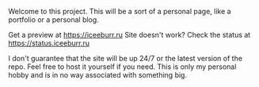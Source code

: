 Welcome to this project.
This will be a sort of a personal page, like a portfolio or a personal blog.

Get a preview at https://iceeburr.ru
Site doesn't work? Check the status at https://status.iceeburr.ru

I don't guarantee that the site will be up 24/7 or the latest version of the repo.
Feel free to host it yourself if you need.
This is only my personal hobby and is in no way associated with something big.